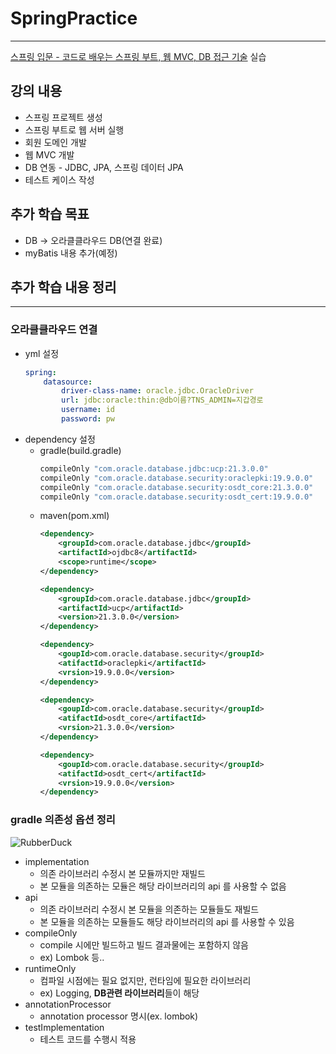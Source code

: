 # SpringPractice

--------------------------------
[스프링 입문 - 코드로 배우는 스프링 부트, 웹 MVC, DB 접근 기술](https://www.inflearn.com/course/%EC%8A%A4%ED%94%84%EB%A7%81-%EC%9E%85%EB%AC%B8-%EC%8A%A4%ED%94%84%EB%A7%81%EB%B6%80%ED%8A%B8/)
실습 <br>


## 강의 내용<br>

- 스프링 프로젝트 생성
- 스프링 부트로 웹 서버 실행
- 회원 도메인 개발
- 웹 MVC 개발
- DB 연동 - JDBC, JPA, 스프링 데이터 JPA
- 테스트 케이스 작성


## 추가 학습 목표<br>

- DB -> 오라클클라우드 DB(연결 완료)
- myBatis 내용 추가(예정)



## 추가 학습 내용 정리

--------------------------------
### 오라클클라우드 연결
- yml 설정
  ```yaml
  spring:
      datasource:
          driver-class-name: oracle.jdbc.OracleDriver
          url: jdbc:oracle:thin:@db이름?TNS_ADMIN=지갑경로
          username: id
          password: pw


- dependency 설정
  - gradle(build.gradle)
      ```java
      compileOnly "com.oracle.database.jdbc:ucp:21.3.0.0"
      compileOnly "com.oracle.database.security:oraclepki:19.9.0.0"
      compileOnly "com.oracle.database.security:osdt_core:21.3.0.0"
      compileOnly "com.oracle.database.security:osdt_cert:19.9.0.0"

  - maven(pom.xml)
      ```xml
      <dependency>
          <groupId>com.oracle.database.jdbc</groupId>
          <artifactId>ojdbc8</artifactId>
          <scope>runtime</scope>
      </dependency>
      
      <dependency>
          <groupId>com.oracle.database.jdbc</groupId>
          <artifactId>ucp</artifactId>
          <version>21.3.0.0</version>
      </dependency>
      
      <dependency>
          <goupId>com.oracle.database.security</groupId>
          <atifactId>oraclepki</artifactId>
          <vrsion>19.9.0.0</version>
      </dependency>
      
      <dependency>
          <goupId>com.oracle.database.security</groupId>
          <atifactId>osdt_core</artifactId>
          <vrsion>21.3.0.0</version>
      </dependency>
      
      <dependency>
          <goupId>com.oracle.database.security</groupId>
          <atifactId>osdt_cert</artifactId>
          <vrsion>19.9.0.0</version>
      </dependency>
  
### gradle 의존성 옵션 정리
<img src="https://docs.gradle.org/current/userguide/img/java-library-ignore-deprecated-main.png" title="px(픽셀) 크기 설정" alt="RubberDuck"></img><br/>
- implementation
  - 의존 라이브러리 수정시 본 모듈까지만 재빌드
  - 본 모듈을 의존하는 모듈은 해당 라이브러리의 api 를 사용할 수 없음
- api
  - 의존 라이브러리 수정시 본 모듈을 의존하는 모듈들도 재빌드
  - 본 모듈을 의존하는 모듈들도 해당 라이브러리의 api 를 사용할 수 있음
- compileOnly
  - compile 시에만 빌드하고 빌드 결과물에는 포함하지 않음
  - ex) Lombok 등..
- runtimeOnly
  - 컴파일 시점에는 필요 없지만, 런타임에 필요한 라이브러리
  - ex) Logging, **DB관련 라이브러리**들이 해당
- annotationProcessor
  - annotation processor 명시(ex. lombok)
- testImplementation
  - 테스트 코드를 수행시 적용

